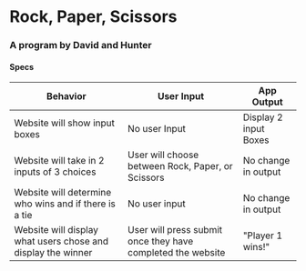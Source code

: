 # Rock, Paper, Scissors

### A program by David and Hunter

#### Specs
| Behavior | User Input | App Output |
| -------- | ---------- | ---------- |
| Website will show input boxes | No user Input | Display 2 input Boxes |
| Website will take in 2 inputs of 3 choices | User will choose between Rock, Paper, or Scissors | No change in output |
| Website will determine who wins and if there is a tie | No user input | No change in output |
| Website will display what users chose and display the winner | User will press submit once they have completed the website | "Player 1 wins!"|
